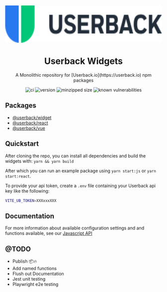 <p align="center"><img src="https://raw.githubusercontent.com/userback/widget-js/master/logo.svg" alt="Logo" height="120px" /></p>
<h1 align="center">Userback Widgets</h1>
<p align="center">A Monolithic repository for [Userback.io](https://userback.io) npm packages</p>

<p align="center">
<img alt="ci" src="https://github.com/userback/widget-js/workflows/main/badge.svg?branch=master">
<img alt="version" src="https://img.shields.io/npm/v/@userback/widget.svg" />
<img alt="minzipped size" src="https://badgen.net/bundlephobia/minzip/@userback/widget">
<img alt="known vulnerabilities" src="https://snyk.io/test/github/userback/widget-js/badge.svg">
</p>

## Packages
- [@userback/widget](widget-js/)
- [@userback/react](widget-react/)
- [@userback/vue](widget-vue/)

## Quickstart
After cloning the repo, you can install all dependencies and build the widgets with:
```yarn && yarn build```

After which you can run an example package using `yarn start:js` or `yarn start:react`.

To provide your api token, create a `.env` file containing your Userback api key like the following: 
``` sh
VITE_UB_TOKEN=XXXxxxXXX
```

## Documentation
For more information about available configuration settings and and functions available, see our [Javascript API](https://support.userback.io/en/articles/5209252-javascript-api)

## @TODO
- Publish 📦🔥
- Add named functions
- Flush out Documentation
- Jest unit testing
- Playwright e2e testing

